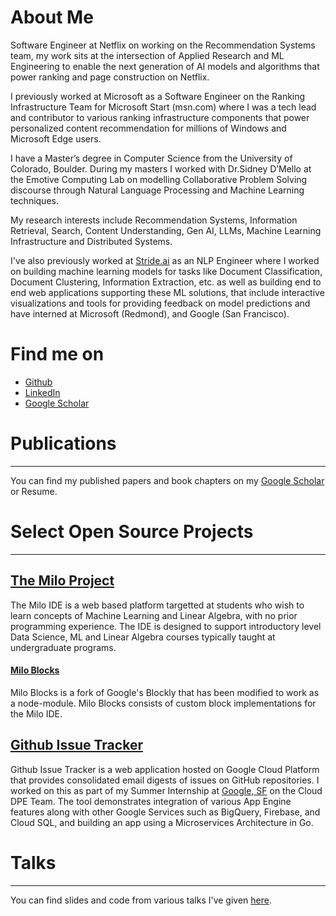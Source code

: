 # About Me

Software Engineer at Netflix on working on the Recommendation Systems team, my work sits at the intersection of Applied Research and ML Engineering to enable the next generation of AI models and algorithms that power ranking and page construction on Netflix.

I previously worked at Microsoft as a Software Engineer on the Ranking Infrastructure Team for Microsoft Start (msn.com) where I was a tech lead and contributor to various ranking infrastructure components that power personalized content recommendation for millions of Windows and Microsoft Edge users.

I have a Master’s degree in Computer Science from the University of Colorado, Boulder. During my masters I worked with Dr.Sidney D’Mello at the Emotive Computing Lab on modelling Collaborative Problem Solving discourse through Natural Language Processing and Machine Learning techniques.

My research interests include Recommendation Systems, Information Retrieval, Search, Content Understanding, Gen AI, LLMs, Machine Learning Infrastructure and Distributed Systems.

I've also previously worked at [Stride.ai](https://stride.ai) as an NLP Engineer where I worked on building machine learning models for tasks like Document Classification, Document Clustering, Information Extraction, etc. as well as building end to end web applications supporting these ML solutions, that include interactive visualizations and tools for providing feedback on model predictions and have interned at Microsoft (Redmond), and Google (San Francisco).

# Find me on
* [Github](https://github.com/arjun-rao)
* [LinkedIn](https://www.linkedin.com/in/arjunra0/)
* [Google Scholar](https://scholar.google.co.in/citations?user=pm-WRX0AAAAJ&hl=en)

# Publications
---
You can find my published papers and book chapters on my [Google Scholar](https://scholar.google.co.in/citations?user=pm-WRX0AAAAJ&hl=en) or Resume.

# Select Open Source Projects
---
## [The Milo Project](https://miloide.github.io/)

The Milo IDE is a web based platform targetted at students who wish to learn concepts of Machine Learning and Linear Algebra, with no prior programming experience. The IDE is designed to support introductory level Data Science, ML and Linear Algebra courses typically taught at undergraduate programs.


#### [Milo Blocks](https://github.com/miloide/milo-blocks)

Milo Blocks is a fork of Google's Blockly that has been modified to work as a node-module. Milo Blocks consists of custom block implementations for the Milo IDE.


## [Github Issue Tracker](https://github.com/googlecloudplatform/issuetracker)

Github Issue Tracker is a web application hosted on Google Cloud Platform that provides consolidated email digests of issues on GitHub repositories. I worked on this as part of my Summer Internship at [Google, SF](https://cloud.google.com/) on the Cloud DPE Team. The tool demonstrates integration of various App Engine features along with other Google Services such as BigQuery, Firebase, and Cloud SQL, and building an app using a Microservices Architecture in Go.

# Talks
---

You can find slides and code from various talks I've given [here](https://github.com/arjun-rao/talks).


